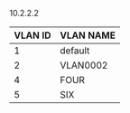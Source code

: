 10.2.2.2

| VLAN ID | VLAN NAME |
|---------|-----------|
| 1 | default |
| 2 | VLAN0002 |
| 4 | FOUR |
| 5 | SIX |
